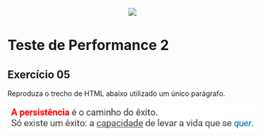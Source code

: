 <p align="center">
    <img src="https://www.infnet.edu.br/infnet/wp-content/themes/infnet.homepage//assets/img/LogoInfnetRodape.png"/>
</p>

# Teste de Performance 2

## Exercício 05

Reproduza o trecho de HTML abaixo utilizado um único parágrafo.

<p align="center">
    <img src="image.png"/>
</p>
